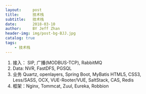 ```yaml
---
layout:     post
title:      技术栈
subtitle:   技术栈
date:       2018-03-10
author:     BY Jeff Zhan
header-img: img/post-bg-BJJ.jpg
catalog: true
tags:
    - 技术栈
---
```

1.  接入： SIP, 广播(MODBUS-TCP), RabbitMQ
2. Data: NVR, FastDFS, PGSQL
3. 业务 Quartz, openlayers, Spring Boot, MyBatis
HTML5, CSS3, Less/SASS, OCX, VUE-Rooter/VUE, SaltStack, CAS, Redis
4. 框架：Nginx, Tommcat, Zuul, Eureka, Robbion